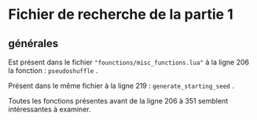# Fichier de recherche de la partie 1

## générales

Est présent dans le fichier `"founctions/misc_functions.lua"` à la ligne 206 la fonction : `pseudoshuffle` .

Présent dans le même fichier à la ligne 219  : `generate_starting_seed` .

Toutes les fonctions présentes avant de la ligne 206 à 351 semblent intéressantes à examiner.
